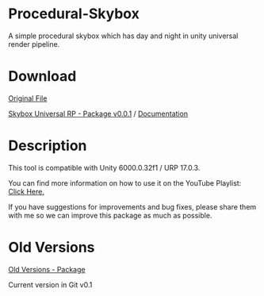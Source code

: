 # Procedural-Skybox
A simple procedural skybox which has day and night in unity universal render pipeline.

# Download

[Original File](https://github.com/FlowingCrescent/SimpleProceduralSkybox_URP)

[Skybox Universal RP - Package v0.0.1](https://drive.google.com/file/d/1qXteIWdXXcMrvJdZHZArhrSoaJ7G5e4q/view?usp=drive_link)
 / 
[Documentation](https://drive.google.com/file/d/1YEGC-WEp0yo1zmMCwCplU9-eY1wF4j8k/view?usp=drive_link)

# Description

This tool is compatible with Unity 6000.0.32f1 / URP 17.0.3. 

You can find more information on how to use it on the YouTube Playlist: [Click Here.](https://www.youtube.com/playlist?list=PL5hnfx09yM4JHjqO7oGBE-ZkijXWdoY9H)

If you have suggestions for improvements and bug fixes, please share them with me so we can improve this package as much as possible.

# Old Versions
[Old Versions - Package](https://drive.google.com/drive/folders/1CRLq7eYVPhfdlqCvhcm1_VifN-qu3hW_?usp=drive_link)

Current version in Git v0.1